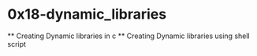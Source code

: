 # 0x18-dynamic_libraries

** Creating Dynamic libraries in c
** Creating Dynamic libraries using shell script
